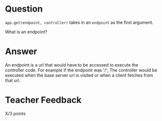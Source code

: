 # Question

`app.get(endpoint, controller)` takes in an `endpoint` as the first argument.

What is an endpoint?

# Answer
An endpoint is a url that would have to be accessed to execute the controller code. For example if the endpoint was '/';  The controller would be executed when the base server url is visited or when a client fetches from that url.
# Teacher Feedback

X/3 points